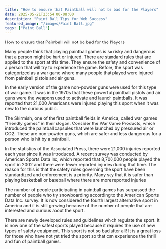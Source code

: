 ```yaml
---
title: "How to ensure that Paintball will not be bad for the Players"
date: 2025-05-21T23:54:00-08:00
description: "Paint Ball Tips for Web Success"
featured_image: "/images/Paint Ball.jpg"
tags: ["Paint Ball"]
---
```


How to ensure that Paintball will not be bad for the Players

Many people think that playing paintball games is so risky and dangerous that a person might be hurt or injured. There are standard rules that are applied to the sport at this time. They ensure the safety and convenience of a person that will try to experience the game. Before, the sport was categorized as a war game where many people that played were injured from paintball pistols and air guns. 

In the early version of the game non-powder guns were used for this type of war game. It was in the 1970s that these powerful paintball pistols and air guns were the weapons used to activate and launch paintballs. It was reported that 21,000 Americans were injured playing this sport when it was new to the curious public.

The Skirmish, one of the first paintball fields in America, called war games “friendly games” in their slogan. Consider the War Game Products, which introduced the paintball capsules that were launched by pressured air or CO2. These are non-powder guns, which are safer and less dangerous for a person who is hit by a paintball. 

In the statistics of the Associated Press, there were 21,000 injuries reported each year since it was introduced. A recent survey was conducted by American Sports Data Inc, which reported that 8,700,000 people played the sport in 2002 and there were fewer reported injuries during that time. The reason for this is that the safety rules governing the sport have been standardized and enforcement is a priority. Many say that it is safer than playing basketball or baseball where there are more reported injuries

 The number of people participating in paintball games has surpassed the number of people who try snowboarding according to the American Sports Data Inc. survey. It is now considered the fourth largest alternative sport in America and it is still growing because of the number of people that are interested and curious about the sport.

There are newly developed rules and guidelines which regulate the sport. It is now one of the safest sports played because it requires the use of new types of safety equipment. This sport is not so bad after all! It is a great loss for those who have not yet tried the sport so that can experience the thrill and fun of paintball games. 
   

